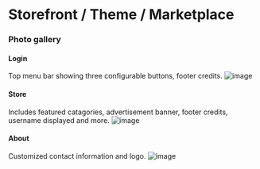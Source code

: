 # Storefront / Theme / Marketplace

### Photo gallery
#### Login
Top menu bar showing three configurable buttons, footer credits.
![image](https://github.com/virtualizebrief/collection/assets/153381859/321b647a-a579-4464-a180-69d484e87281)

#### Store
Includes featured catagories, advertisement banner, footer credits, username displayed and more.
![image](https://github.com/virtualizebrief/collection/assets/153381859/af6f0f82-5e3b-437c-b597-bd312b504d5b)

#### About
Customized contact information and logo.
![image](https://github.com/virtualizebrief/collection/assets/153381859/03225864-e23c-4abb-9900-7f46bc61bffa)
